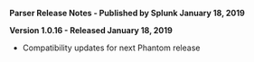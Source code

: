 **Parser Release Notes - Published by Splunk January 18, 2019**


**Version 1.0.16 - Released January 18, 2019**

* Compatibility updates for next Phantom release
